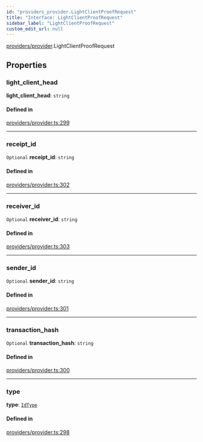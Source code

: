 ```yaml
---
id: "providers_provider.LightClientProofRequest"
title: "Interface: LightClientProofRequest"
sidebar_label: "LightClientProofRequest"
custom_edit_url: null
---
```


[providers/provider](../modules/providers_provider.md).LightClientProofRequest

## Properties

### light\_client\_head

 **light\_client\_head**: `string`

#### Defined in

[providers/provider.ts:299](https://github.com/near/near-api-js/blob/ef6d7fbf/packages/near-api-js/src/providers/provider.ts#L299)

___

### receipt\_id

 `Optional` **receipt\_id**: `string`

#### Defined in

[providers/provider.ts:302](https://github.com/near/near-api-js/blob/ef6d7fbf/packages/near-api-js/src/providers/provider.ts#L302)

___

### receiver\_id

 `Optional` **receiver\_id**: `string`

#### Defined in

[providers/provider.ts:303](https://github.com/near/near-api-js/blob/ef6d7fbf/packages/near-api-js/src/providers/provider.ts#L303)

___

### sender\_id

 `Optional` **sender\_id**: `string`

#### Defined in

[providers/provider.ts:301](https://github.com/near/near-api-js/blob/ef6d7fbf/packages/near-api-js/src/providers/provider.ts#L301)

___

### transaction\_hash

 `Optional` **transaction\_hash**: `string`

#### Defined in

[providers/provider.ts:300](https://github.com/near/near-api-js/blob/ef6d7fbf/packages/near-api-js/src/providers/provider.ts#L300)

___

### type

 **type**: [`IdType`](../enums/providers_provider.IdType.md)

#### Defined in

[providers/provider.ts:298](https://github.com/near/near-api-js/blob/ef6d7fbf/packages/near-api-js/src/providers/provider.ts#L298)

